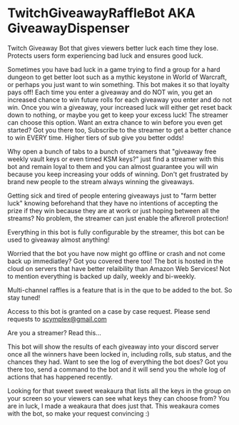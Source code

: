 # TwitchGiveawayRaffleBot AKA GiveawayDispenser
Twitch Giveaway Bot that gives viewers better luck each time they lose.  Protects users form experiencing bad luck and ensures good luck.

Sometimes you have bad luck in a game trying to find a group for a hard dungeon to get better loot such as a mythic keystone in World of Warcraft, or perhaps you just want to win something.  This bot makes it so that loyalty pays off!  Each time you enter a giveaway and do NOT win, you get an increased chance to win future rolls for each giveaway you enter and do not win.  Once you win a giveaway, your increased luck will either get reset back down to nothing, or maybe you get to keep your excess luck!  The streamer can choose this option.  Want an extra chance to win before you even get started? Got you there too, Subscribe to the streamer to get a better chance to win EVERY time.  Higher tiers of sub give you better odds!

Why open a bunch of tabs to a bunch of streamers that "giveaway free weekly vault keys or even timed KSM keys?"  just find a streamer with this bot and remain loyal to them and you can almost guarantee you will win because you keep increasing your odds of winning.  Don't get frustrated by brand new people to the stream always winning the giveaways.

Getting sick and tired of people entering giveaways just to "farm better luck" knowing beforehand that they have no intentions of accepting the prize if they win because they are at work or just hoping between all the streams?  No problem, the streamer can just enable the afkreroll protection!

Everything in this bot is fully configurable by the streamer, this bot can be used to giveaway almost anything!

Worried that the bot you have now might go offline or crash and not come back up immediatley?  Got you covered there too!  The bot is hosted in the cloud on servers that have better relaibility than Amazon Web Services!  Not to mention everything is backed up daily, weekly and bi-weekly.

Multi-channel raffles is a feature that is in the que to be added to the bot.  So stay tuned!

Access to this bot is granted on a case by case request.  Please send requests to scymplex@gmail.com


Are you a streamer?  Read this...

This bot will show the results of each giveaway into your discord server once all the winners have been locked in, including rolls, sub status, and the chances they had.
Want to see the log of everything the bot does? Got you there too, send a command to the bot and it will send you the whole log of actions that has happened recently.

Looking for that sweet sweet weakaura that lists all the keys in the group on your screen so your viewers can see what keys they can choose from? You are in luck, I made a weakaura that does just that.  This weakaura comes with the bot, so make your request convincing :)
